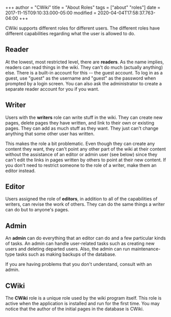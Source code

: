 +++
author = "CWiki"
title = "About Roles"
tags = ["about" "roles"]
date = 2017-11-15T09:10:33.000-05:00
modified = 2020-04-04T17:58:37.763-04:00
+++

CWiki supports different roles for different users. The different roles have different capabilities regarding what the user is allowed to do.

## Reader ##

At the lowest, most restricted level, there are **readers**. As the name implies, readers can read things in the wiki. They can't do much (actually anything) else. There is a built-in account for this -- the guest account. To log in as a guest, use "guest" as the username and "guest" as the password when prompted by a login screen. You can also ask the administrator to create a separate reader account for you if you want. 

## Writer ##
Users with the **writers** role can write stuff in the wiki. They can create new pages, delete pages they have written, and link to their own or existing pages. They can add as much stuff as they want. They just can't change anything that some other user has written.

This makes the role a bit problematic. Even though they can create any content they want, they can't point any other part of the wiki at their content without the assistance of an editor or admin user (see below) since they can't edit the links in pages written by others to point at their new content. If you don't need to restrict someone to the role of a writer, make them an editor instead.

## Editor ##

Users assigned the role of **editors**, in addition to all of the capabilities of writers, can revise the work of others. They can do the same things a writer can do but to anyone's pages.

## Admin ##

An **admin** can do everything that an editor can do and a few particular kinds of tasks. An admin can handle user-related tasks such as​ creating new users and deleting departed users. Also, the admin can run maintenance-type tasks such as making backups of the database.

If you are having problems that you don't understand, consult with an admin.

## CWiki ##

The **CWiki** role is a unique role used by the wiki program itself. This role is active when the application is installed and run for the first time. You may notice that the author of the initial pages in the database is CWiki.